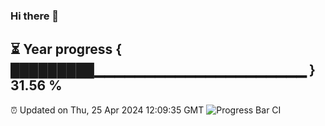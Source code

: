 ### Hi there 👋
⏳ Year progress { █████████▁▁▁▁▁▁▁▁▁▁▁▁▁▁▁▁▁▁▁▁▁ } 31.56 %
---
⏰ Updated on Thu, 25 Apr 2024 12:09:35 GMT
![Progress Bar CI](https://github.com/Moyi321/Moyi321/workflows/Progress%20Bar%20CI/badge.svg)
